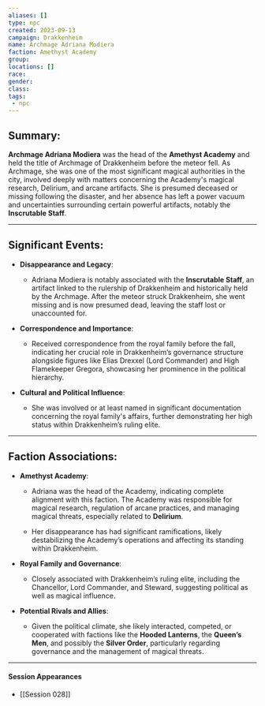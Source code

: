```yaml
---
aliases: []
type: npc
created: 2023-09-13
campaign: Drakkenheim
name: Archmage Adriana Modiera
faction: Amethyst Academy
group:
locations: []
race:
gender:
class:
tags:
 - npc
---
```

## Summary:

**Archmage Adriana Modiera** was the head of the **Amethyst Academy** and held the title of Archmage of Drakkenheim before the meteor fell. As Archmage, she was one of the most significant magical authorities in the city, involved deeply with matters concerning the Academy's magical research, Delirium, and arcane artifacts. She is presumed deceased or missing following the disaster, and her absence has left a power vacuum and uncertainties surrounding certain powerful artifacts, notably the **Inscrutable Staff**.

---

## Significant Events:

- **Disappearance and Legacy**:
    
    - Adriana Modiera is notably associated with the **Inscrutable Staff**, an artifact linked to the rulership of Drakkenheim and historically held by the Archmage. After the meteor struck Drakkenheim, she went missing and is now presumed dead, leaving the staff lost or unaccounted for​.
        
- **Correspondence and Importance**:
    
    - Received correspondence from the royal family before the fall, indicating her crucial role in Drakkenheim’s governance structure alongside figures like Elias Drexxel (Lord Commander) and High Flamekeeper Gregora, showcasing her prominence in the political hierarchy​.
        
- **Cultural and Political Influence**:
    
    - She was involved or at least named in significant documentation concerning the royal family's affairs, further demonstrating her high status within Drakkenheim’s ruling elite​.
        

---

## Faction Associations:

- **Amethyst Academy**:
    
    - Adriana was the head of the Academy, indicating complete alignment with this faction. The Academy was responsible for magical research, regulation of arcane practices, and managing magical threats, especially related to **Delirium**.
        
    - Her disappearance has had significant ramifications, likely destabilizing the Academy’s operations and affecting its standing within Drakkenheim.
        
- **Royal Family and Governance**:
    
    - Closely associated with Drakkenheim’s ruling elite, including the Chancellor, Lord Commander, and Steward, suggesting political as well as magical influence.
        
- **Potential Rivals and Allies**:
    
    - Given the political climate, she likely interacted, competed, or cooperated with factions like the **Hooded Lanterns**, the **Queen’s Men**, and possibly the **Silver Order**, particularly regarding governance and the management of magical threats.

---

#### Session Appearances
<!-- QueryToSerialize: LIST FROM [[Archmage Adriana Modiera]] WHERE file.folder = "TTRPG/Drakkenheim/Sessions" -->
<!-- SerializedQuery: LIST FROM [[Archmage Adriana Modiera]] WHERE file.folder = "TTRPG/Drakkenheim/Sessions" -->
- [[Session 028]]
<!-- SerializedQuery END -->



